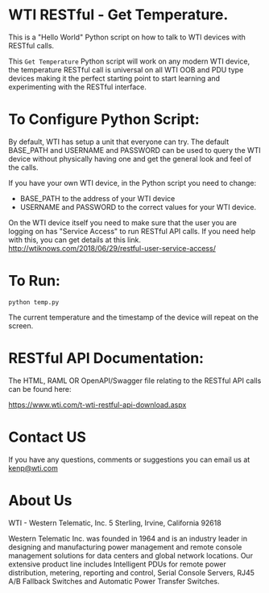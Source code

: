 # WTI RESTful - Get Temperature.

This is a "Hello World" Python script on how to talk to WTI devices with RESTful calls.

This `Get Temperature` Python script will work on any modern WTI device, the temperature RESTful call is universal on all WTI OOB and PDU type devices making it the perfect starting point to start learning and experimenting with the RESTful interface.

# To Configure Python Script:
By default, WTI has setup a unit that everyone can try. The default BASE_PATH and USERNAME and PASSWORD can be used to query the WTI device without physically having one and get the general look and feel of the calls.

If you have your own WTI device, in the Python script you need to change:
- BASE_PATH to the address of your WTI device
- USERNAME and PASSWORD to the correct values for your WTI device.

On the WTI device itself you need to make sure that the user you are logging on has "Service Access" to run RESTful API calls. If you need help with this, you can get details at this link. http://wtiknows.com/2018/06/29/restful-user-service-access/


# To Run:
`python temp.py`

The current temperature and the timestamp of the device will repeat on the screen.

# RESTful API Documentation:

The HTML, RAML OR OpenAPI/Swagger file relating to the RESTful API calls can be found here:

https://www.wti.com/t-wti-restful-api-download.aspx

# Contact US
If you have any questions, comments or suggestions you can email us at kenp@wti.com

# About Us
WTI - Western Telematic, Inc.
5 Sterling, Irvine, California 92618

Western Telematic Inc. was founded in 1964 and is an industry leader in designing and manufacturing power management and remote console management solutions for data centers and global network locations. 
Our extensive product line includes Intelligent PDUs for remote power distribution, metering, reporting and control, Serial Console Servers, RJ45 A/B Fallback Switches and Automatic Power Transfer Switches.


